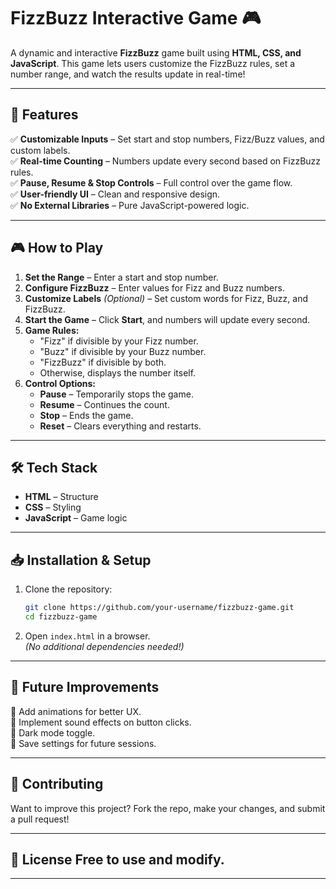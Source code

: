 # **FizzBuzz Interactive Game** 🎮  

A dynamic and interactive **FizzBuzz** game built using **HTML, CSS, and JavaScript**. This game lets users customize the FizzBuzz rules, set a number range, and watch the results update in real-time!  

---

## 📜 **Features**  
✅ **Customizable Inputs** – Set start and stop numbers, Fizz/Buzz values, and custom labels.  
✅ **Real-time Counting** – Numbers update every second based on FizzBuzz rules.  
✅ **Pause, Resume & Stop Controls** – Full control over the game flow.  
✅ **User-friendly UI** – Clean and responsive design.  
✅ **No External Libraries** – Pure JavaScript-powered logic.  

---

## 🎮 **How to Play**  
1. **Set the Range** – Enter a start and stop number.  
2. **Configure FizzBuzz** – Enter values for Fizz and Buzz numbers.  
3. **Customize Labels** *(Optional)* – Set custom words for Fizz, Buzz, and FizzBuzz.  
4. **Start the Game** – Click **Start**, and numbers will update every second.  
5. **Game Rules:**  
   - "Fizz" if divisible by your Fizz number.  
   - "Buzz" if divisible by your Buzz number.  
   - "FizzBuzz" if divisible by both.  
   - Otherwise, displays the number itself.  
6. **Control Options:**  
   - **Pause** – Temporarily stops the game.  
   - **Resume** – Continues the count.  
   - **Stop** – Ends the game.  
   - **Reset** – Clears everything and restarts.  

---

## 🛠️ **Tech Stack**  
- **HTML** – Structure  
- **CSS** – Styling  
- **JavaScript** – Game logic  

---

## 📥 **Installation & Setup**  
1. Clone the repository:  
   ```sh
   git clone https://github.com/your-username/fizzbuzz-game.git
   cd fizzbuzz-game
   ```
2. Open `index.html` in a browser.  
*(No additional dependencies needed!)*  

---

## 🚀 **Future Improvements**  
🔹 Add animations for better UX.  
🔹 Implement sound effects on button clicks.  
🔹 Dark mode toggle.  
🔹 Save settings for future sessions.  

---

## 🤝 **Contributing**  
Want to improve this project? Fork the repo, make your changes, and submit a pull request!  

---

## 📜 **License**   Free to use and modify.  

---
